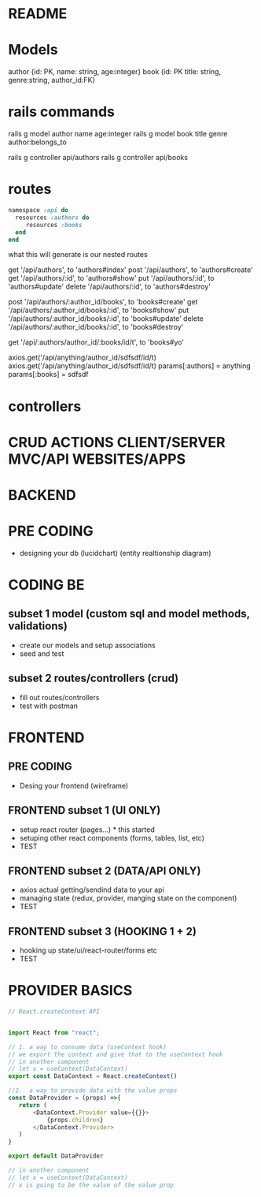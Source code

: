 # README

# Models
author {id: PK, name: string, age:integer}
book {id: PK title: string, genre:string, author_id:FK}

# rails commands
rails g model author name age:integer
rails g model book title genre author:belongs_to

rails g controller api/authors
rails g controller api/books

# routes
```ruby
namespace :api do
  resources :authors do
     resources :books
  end
end
```
what this will generate is our nested routes

get '/api/authors', to 'authors#index'
post '/api/authors', to 'authors#create'
get '/api/authors/:id', to 'authors#show'
put '/api/authors/:id', to 'authors#update'
delete '/api/authors/:id', to 'authors#destroy'


post '/api/authors/:author_id/books', to 'books#create'
get '/api/authors/:author_id/books/:id', to 'books#show'
put '/api/authors/:author_id/books/:id', to 'books#update'
delete '/api/authors/:author_id/books/:id', to 'books#destroy'


get '/api/:authors/author_id/:books/id/t', to 'books#yo'

axios.get('/api/anything/author_id/sdfsdf/id/t)
axios.get('/api/anything/author_id/sdfsdf/id/t)
params[:authors] = anything
params[:books] = sdfsdf

# controllers



# CRUD ACTIONS CLIENT/SERVER  MVC/API WEBSITES/APPS

# BACKEND
  # PRE CODING
  - designing your db (lucidchart) (entity realtionship diagram)

  # CODING BE
  ## subset 1 model (custom sql and model methods, validations)
  - create our models and setup associations 
  - seed and test

  ## subset 2 routes/controllers (crud)
  - fill out routes/controllers
  - test with postman

# FRONTEND

 ## PRE CODING
 - Desing your frontend (wireframe) 

 ## FRONTEND subset 1 (UI ONLY)
 - setup react router (pages...) * this started
 - setuping other react components (forms, tables, list, etc)
 - TEST

 ## FRONTEND subset 2 (DATA/API ONLY)
 - axios actual getting/sendind data to your api
 - managing state (redux, provider, manging state on the component)
 - TEST

  ## FRONTEND subset 3 (HOOKING 1 + 2)
 - hooking up state/ui/react-router/forms etc
 - TEST


 # PROVIDER BASICS

 ```js
 // React.createContext API


import React from "react";

// 1. a way to consume data (useContext hook)
// we export the context and give that to the useContext hook
// in another component
// let x = useContext(DataContext)
export const DataContext = React.createContext()

//2.  a way to provide data with the value props
const DataProvider = (props) =>{
    return (
        <DataContext.Provider value={{}}>
            {props.children}
        </DataContext.Provider>
    )
}

export default DataProvider

// in another component
// let x = useContext(DataContext)
// x is going to be the value of the value prop
```
